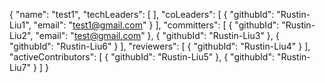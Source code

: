 {
  "name": "test1",
  "techLeaders": [
  ],
  "coLeaders": [
    {
      "githubId": "Rustin-Liu1",
      "email": "test1@gmail.com"
    }
  ],
  "committers": [
    {
      "githubId": "Rustin-Liu2",
      "email": "test@gmail.com"
    },
    {
      "githubId": "Rustin-Liu3"
    },
    {
      "githubId": "Rustin-Liu6"
    }
  ],
  "reviewers": [
    {
      "githubId": "Rustin-Liu4"
    }
  ],
  "activeContributors": [
    {
      "githubId": "Rustin-Liu5"
    },
    {
      "githubId": "Rustin-Liu7"
    }
  ]
}
